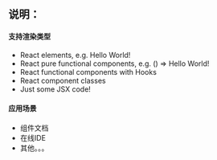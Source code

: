 ## 说明：

#### 支持渲染类型

- React elements, e.g. Hello World!
- React pure functional components, e.g. () => Hello World!
- React functional components with Hooks
- React component classes
- Just some JSX code!

#### 应用场景

- 组件文档
- 在线IDE
- 其他。。。